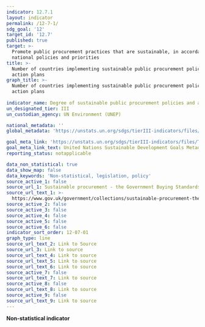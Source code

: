 ```yaml
---
indicator: 12.7.1
layout: indicator
permalink: /12-7-1/
sdg_goal: '12'
target_id: '12.7'
published: true
target: >-
  Promote public procurement practices that are sustainable, in accordance with
  national policies and priorities
title: >-
  Number of countries implementing sustainable public procurement policies and
  action plans
graph_title: >-
  Number of countries implementing sustainable public procurement policies and
  action plans
  
indicator_name: Degree of sustainable public procurement policies and action plan implementation
un_designated_tier: III
un_custodian_agency: UN Environment (UNEP)

national_metadata: ''
global_metadata: 'https://unstats.un.org/sdgs/tierIII-indicators/files/Tier3-12-07-01.pdf'

goal_meta_link: 'https://unstats.un.org/sdgs/tierIII-indicators/files/Tier3-12-07-01.pdf'
goal_meta_link_text: United Nations Sustainable Development Goals Metadata (PDF 4.0 MB)
reporting_status: notapplicable

data_non_statistical: true
data_show_map: false
data_keywords: 'Non-statistical, legislation, policy'
source_active_1: false
source_url_1: Sustainable procurement - the Government Buying Standards (GBS)
source_url_text_1: >-
  https://www.gov.uk/government/collections/sustainable-procurement-the-government-buying-standards-gbs
source_active_2: false
source_active_3: false
source_active_4: false
source_active_5: false
source_active_6: false
indicator_sort_order: 12-07-01
graph_type: line
source_url_text_2: Link to Source
source_url_3: Link to source
source_url_text_4: Link to source
source_url_text_5: Link to source
source_url_text_6: Link to source
source_active_7: false
source_url_text_7: Link to source
source_active_8: false
source_url_text_8: Link to source
source_active_9: false
source_url_text_9: Link to source
---
```

**Non-statistical indicator**
